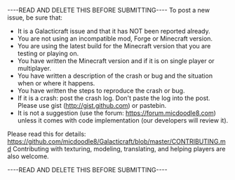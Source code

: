 ----READ AND DELETE THIS BEFORE SUBMITTING----
To post a new issue, be sure that:
* It is a Galacticraft issue and that it has NOT been reported already.
* You are not using an incompatible mod, Forge or Minecraft version.
* You are using the latest build for the Minecraft version that you are testing or playing on.
* You have written the Minecraft version and if it is on single player or multiplayer.
* You have written a description of the crash or bug and the situation when or where it happens.
* You have written the steps to reproduce the crash or bug.
* If it is a crash: post the crash log. Don't paste the log into the post. Please use gist (http://gist.github.com) or pastebin.
* It is not a suggestion (use the forum: https://forum.micdoodle8.com) unless it comes with code implementation (our developers will review it).

Please read this for details: https://github.com/micdoodle8/Galacticraft/blob/master/CONTRIBUTING.md
Contributing with texturing, modeling, translating, and helping players are also welcome.

----READ AND DELETE THIS BEFORE SUBMITTING----